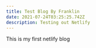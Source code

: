 ```yaml
---
title: Test Blog By Franklin
date: 2021-07-24T03:25:25.742Z
description: Testing out Netlify
---
```

This is my first netlify blog